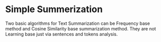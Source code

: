 # Simple Summerization
Two basic algorithms for Text Summarization can be Frequency base method and Cosine Similarity base summarization method. They are not Learning base just via sentences and tokens analysis.
